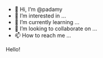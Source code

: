- 👋 Hi, I’m @padamy
- 👀 I’m interested in ...
- 🌱 I’m currently learning ...
- 💞️ I’m looking to collaborate on ...
- 📫 How to reach me ...

Hello!

<!---
padamy/padamy is a ✨ special ✨ repository because its `README.md` (this file) appears on your GitHub profile.
You can click the Preview link to take a look at your changes.
--->

